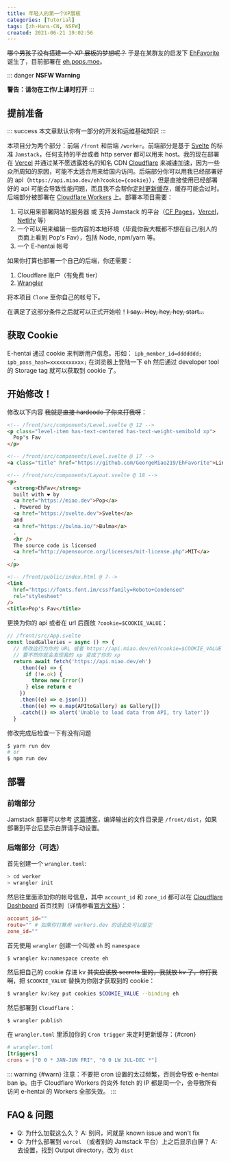 ```yaml
---
title: 年轻人的第一个XP展板
categories: [Tutorial]
tags: [zh-Hans-CN, NSFW]
created: 2021-06-21 19:02:56
---
```


~~哪个男孩子没有搭建一个 XP 展板的梦想呢？~~ 于是在某群友的启发下 [EhFavorite](https://github.com/George-Miao/EhFavorite) 诞生了，目前部署在 [eh.pops.moe](https://eh.pops.moe)。

::: danger
**NSFW Warning**

**警告：请勿在工作/上课时打开**
:::

<!-- more -->

## 提前准备

::: success
本文章默认你有一部分的开发和运维基础知识
:::

本项目分为两个部分：前端 `/front` 和后端 `/worker`。前端部分是基于 [Svelte](https://svelte.dev/) 的标准 `Jamstack`，任何支持的平台或者 http server 都可以用来 host。我的现在部署在 [Vercel](https://vercel.com) 并通过某不愿透露姓名的知名 CDN [Cloudflare](https://cloudflare.com) 来~~减速~~加速，因为一些众所周知的原因，可能不太适合用来给国内访问。后端部分你可以用我已经部署好的 api（`https://api.miao.dev/eh?cookie={cookie}`），但是直接使用已经部署好的 api 可能会导致性能问题，而且我不会帮你[定时更新缓存](#cron)，缓存可能会过时。后端部分被部署在 [Cloudflare Workers](https://workers.dev) 上。部署本项目需要：

1. 可以用来部署网站的服务器 或 支持 Jamstack 的平台（[CF Pages](https://pages.dev)，[Vercel](https://vercel.com)，[Netlify](https://netlify.com) 等）
2. 一个可以用来编辑一些内容的本地环境（毕竟你我大概都不想在自己/别人的页面上看到 Pop's Fav），包括 Node, npm/yarn 等。
3. 一个 E-hentai 帐号

如果你打算也部署一个自己的后端，你还需要：

1. Cloudflare 账户（有免费 tier）
2. [Wrangler](https://developers.cloudflare.com/workers/cli-wrangler)

将本项目 `Clone` 至你自己的帐号下。

在满足了这部分条件之后就可以正式开始啦！~~I say.. Hey, hey, hey, start...~~

## 获取 Cookie

E-hentai 通过 cookie 来判断用户信息。形如：
`ipb_member_id=ddddddd; ipb_pass_hash=xxxxxxxxxxx;`
在浏览器上登陆一下 eh 然后通过 developer tool 的 Storage tag 就可以获取到 cookie 了。

## 开始修改！

修改以下内容 ~~我就是直接 hardcode 了你来打我呀~~：

```html
<!-- /front/src/components/Level.svelte @ 12 -->
<p class="level-item has-text-centered has-text-weight-semibold xp">
  Pop's Fav
</p>

<!-- /front/src/components/Level.svelte @ 17 -->
<a class="title" href="https://github.com/GeorgeMiao219/EhFavorite">Link</a>

<!-- /front/src/components/Layout.svelte @ 18 -->
<p>
  <strong>EhFav</strong>
  built with ❤ by
  <a href="https://miao.dev">Pop</a>
  . Powered by
  <a href="https://svelte.dev">Svelte</a>
  and
  <a href="https://bulma.io/">Bulma</a>
  .
  <br />
  The source code is licensed
  <a href="http://opensource.org/licenses/mit-license.php">MIT</a>
  .
</p>

<!-- /front/public/index.html @ 7-->
<link
  href="https://fonts.font.im/css?family=Roboto+Condensed"
  rel="stylesheet"
/>
<title>Pop's Fav</title>
```

更换为你的 api 或者在 url 后面放 `?cookie=$COOKIE_VALUE`：

```javascript
// /front/src/App.svelte
const loadGalleries = async () => {
  // 修改这行为你的 URL 或者 https://api.miao.dev/eh?cookie=$COOKIE_VALUE
  // 要不然你就会发现我的 xp 变成了你的 xp
  return await fetch('https://api.miao.dev/eh')
    .then((e) => {
      if (!e.ok) {
        throw new Error()
      } else return e
    })
    .then((e) => e.json())
    .then((e) => e.map(APItoGallery) as Gallery[])
    .catch(() => alert('Unable to load data from API, try later'))
  }
```

修改完成后检查一下有没有问题

```bash
$ yarn run dev
# or
$ npm run dev
```

## 部署

### 前端部分

Jamstack 部署可以参考 [这篇博客](https://blog.codecentric.de/en/2019/02/modern-jamstack-deployment/)，编译输出的文件目录是 `/front/dist`，如果部署到平台后显示白屏请手动设置。

### 后端部分（可选）

首先创建一个 `wrangler.toml`:

```bash
> cd worker
> wrangler init
```

然后往里面添加你的帐号信息，其中 `account_id` 和 `zone_id` 都可以在 [Cloudflare Dashboard](https://dash.cloudflare.com) 首页找到（详情参看[官方文档](https://developers.cloudflare.com/workers/cli-wrangler/configuration)）：

```toml
account_id=""
route="" # 如果你打算用 workers.dev 的话此处可以留空
zone_id=""
```

首先使用 `wrangler` 创建一个叫做 `eh` 的 `namespace`

```bash
$ wrangler kv:namespace create eh
```

然后把自己的 cookie 存进 kv ~~其实应该放 secrets 里的，我就放 kv 了，你打我啊~~，把 `$COOKIE_VALUE` 替换为你刚才获取到的 cookie：

```bash
$ wrangler kv:key put cookies $COOKIE_VALUE --binding eh
```

然后部署到 `Cloudflare`：

```
$ wrangler publish
```

在 `wrangler.toml` 里添加你的 `Cron trigger` 来定时更新缓存：{#cron}

```toml
# wrangler.toml
[triggers]
crons = ["0 0 * JAN-JUN FRI", "0 0 LW JUL-DEC *"]
```

::: warning {#warn}
注意：不要把 cron 设置的太过频繁，否则会导致 e-hentai ban ip。由于 Cloudflare Workers 的向外 fetch 的 IP 都是同一个，会导致所有访问 e-hentai 的 Workers 全部失效。
:::

## FAQ & 问题

- Q: 为什么加载这么久？
  A: 别问，问就是 known issue and won't fix
- Q: 为什么部署到 `vercel` （或者别的 Jamstack 平台）上之后显示白屏？
  A: 去设置，找到 Output directory，改为 `dist`
